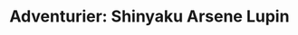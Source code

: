 --- 
title: "Adventurier: Shinyaku Arsene Lupin"
publishdate: "2019-2-10T16:48:46+02:00"
src: "https://365manga.net/manga/adventurier-shinyaku-arsene-lupin"
image: "https://data.365manga.net/images/thumbnails/30583-adventurier-shinyaku-arsene-lupin.jpg"
description: " The continuing adventures of classic Arsene Lupin character created by Maurice Leblanc. The manga adapts Maurice Leblanc's novels about a gentleman thief who solves cases while outwitting both the police and criminals. The first chapter of the manga retells the first short story Leblanc published, 'The Arrest of Arsène Lupin' (1905). Lupin is a Gentleman Thief and a master on disguise, during the Belle Époque…"
---